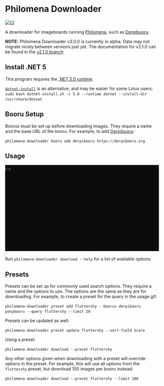 # Philomena Downloader
[![CI](https://github.com/Sibusten/derpibooru-downloader/actions/workflows/ci.yml/badge.svg)](https://github.com/Sibusten/derpibooru-downloader/actions/workflows/ci.yml)

A downloader for imageboards running [Philomena](https://github.com/derpibooru/philomena), such as [Derpibooru](https://derpibooru.org).

**NOTE:** Philomena Downloader v3.0.0 is currently in alpha. Data may not migrate nicely between versions just yet. The documentation for v2.1.0 can be found in the [v2.1.0 branch](https://github.com/Sibusten/derpibooru-downloader/tree/release-v2.1.0)

## Install .NET 5

This program requires the [.NET 5.0 runtime](https://dotnet.microsoft.com/download/dotnet/5.0/runtime/).

[`dotnet-install`](https://docs.microsoft.com/en-us/dotnet/core/tools/dotnet-install-script) is an alternative, and may be easier for some Linux users: `sudo bash dotnet-install.sh -c 5.0 --runtime dotnet --install-dir /usr/share/dotnet`

## Booru Setup
Boorus must be set up before downloading images. They require a name and the base URL of the booru. For example, to add [Derpibooru](https://derpibooru.org):

`philomena-downloader booru add derpibooru https://derpibooru.org`

## Usage
![Usage](Screenshots/usage.gif)

Run `philomena-downloader download --help` for a list of available options

## Presets

Presets can be set up for commonly used search options. They require a name and the options to use. The options are the same as they are for downloading. For example, to create a preset for the query in the usage gif:

`philomena-downloader preset add fluttershy --boorus derpibooru ponybooru --query fluttershy --limit 20`

Presets can be updated as well:

`philomena-downloader preset update fluttershy --sort-field Score`

Using a preset:

`philomena-downloader download --preset fluttershy`

Any other options given when downloading with a preset will override options in the preset. For example, this will use all options from the `fluttershy` preset, but download 100 images per booru instead:

`philomena-downloader download --preset fluttershy --limit 100`
